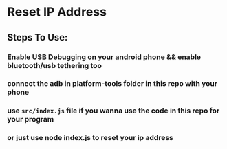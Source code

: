 # Reset IP Address
## Steps To Use:
### Enable USB Debugging on your android phone && enable bluetooth/usb tethering too
### connect the adb in platform-tools folder in this repo with your phone
### use `src/index.js` file if you wanna use the code in this repo for your program
### or just use node index.js to reset your ip address
